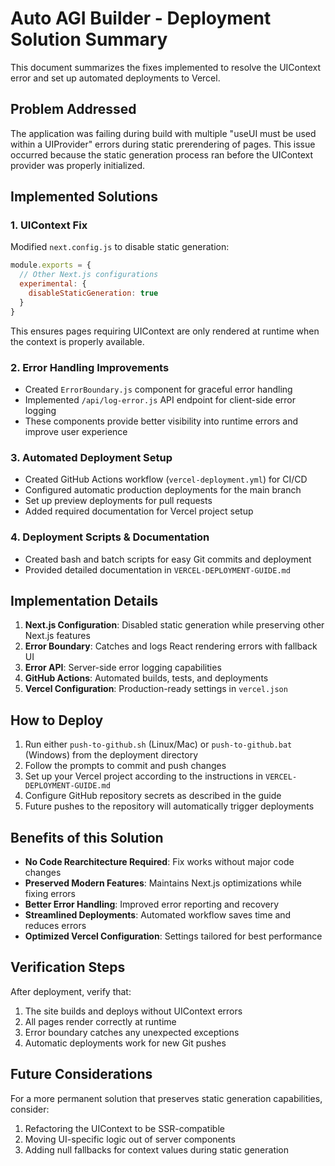 # Auto AGI Builder - Deployment Solution Summary

This document summarizes the fixes implemented to resolve the UIContext error and set up automated deployments to Vercel.

## Problem Addressed

The application was failing during build with multiple "useUI must be used within a UIProvider" errors during static prerendering of pages. This issue occurred because the static generation process ran before the UIContext provider was properly initialized.

## Implemented Solutions

### 1. UIContext Fix

Modified `next.config.js` to disable static generation:

```js
module.exports = {
  // Other Next.js configurations
  experimental: {
    disableStaticGeneration: true
  }
}
```

This ensures pages requiring UIContext are only rendered at runtime when the context is properly available.

### 2. Error Handling Improvements

- Created `ErrorBoundary.js` component for graceful error handling
- Implemented `/api/log-error.js` API endpoint for client-side error logging
- These components provide better visibility into runtime errors and improve user experience

### 3. Automated Deployment Setup

- Created GitHub Actions workflow (`vercel-deployment.yml`) for CI/CD
- Configured automatic production deployments for the main branch
- Set up preview deployments for pull requests
- Added required documentation for Vercel project setup

### 4. Deployment Scripts & Documentation

- Created bash and batch scripts for easy Git commits and deployment
- Provided detailed documentation in `VERCEL-DEPLOYMENT-GUIDE.md`

## Implementation Details

1. **Next.js Configuration**: Disabled static generation while preserving other Next.js features
2. **Error Boundary**: Catches and logs React rendering errors with fallback UI
3. **Error API**: Server-side error logging capabilities
4. **GitHub Actions**: Automated builds, tests, and deployments
5. **Vercel Configuration**: Production-ready settings in `vercel.json`

## How to Deploy

1. Run either `push-to-github.sh` (Linux/Mac) or `push-to-github.bat` (Windows) from the deployment directory
2. Follow the prompts to commit and push changes
3. Set up your Vercel project according to the instructions in `VERCEL-DEPLOYMENT-GUIDE.md`
4. Configure GitHub repository secrets as described in the guide
5. Future pushes to the repository will automatically trigger deployments

## Benefits of this Solution

- **No Code Rearchitecture Required**: Fix works without major code changes
- **Preserved Modern Features**: Maintains Next.js optimizations while fixing errors
- **Better Error Handling**: Improved error reporting and recovery
- **Streamlined Deployments**: Automated workflow saves time and reduces errors
- **Optimized Vercel Configuration**: Settings tailored for best performance

## Verification Steps

After deployment, verify that:
1. The site builds and deploys without UIContext errors
2. All pages render correctly at runtime
3. Error boundary catches any unexpected exceptions
4. Automatic deployments work for new Git pushes

## Future Considerations

For a more permanent solution that preserves static generation capabilities, consider:

1. Refactoring the UIContext to be SSR-compatible
2. Moving UI-specific logic out of server components
3. Adding null fallbacks for context values during static generation

